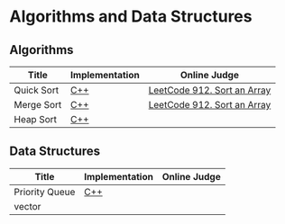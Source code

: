 # Algorithms and Data Structures

## Algorithms
| Title | Implementation | Online Judge |
| --- | --- | --- |
| Quick Sort | [C++](quick-sort.cpp) | [LeetCode 912. Sort an Array](https://leetcode.com/problems/sort-an-array/) |
| Merge Sort | [C++](merge-sort.cpp) | [LeetCode 912. Sort an Array](https://leetcode.com/problems/sort-an-array/) |
| Heap Sort | [C++](heap-sort.cpp) |

## Data Structures
| Title | Implementation | Online Judge |
| --- | --- | --- |
| Priority Queue | [C++]() |
| vector